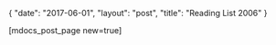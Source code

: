{
   "date": "2017-06-01",
   "layout": "post",
   "title": "Reading List 2006"
}

[mdocs_post_page new=true]